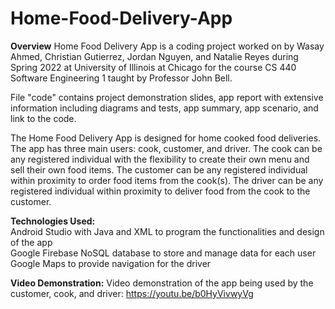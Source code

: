 # Home-Food-Delivery-App

<b>Overview</b>
Home Food Delivery App is a coding project worked on by Wasay Ahmed, Christian Gutierrez, Jordan Nguyen, and Natalie Reyes during Spring 2022 at University of Illinois at Chicago for the course CS 440 Software Engineering 1 taught by Professor John Bell.


File "code" contains project demonstration slides, app report with extensive information including diagrams and tests, app summary, app scenario, and link to the code.


The Home Food Delivery App is designed for home cooked food deliveries. The app has three main users: cook, customer, and driver. The cook can be any registered individual with the flexibility to create their own menu and sell their own food items. The customer can be any registered individual within proximity to order food items from the cook(s). The driver can be any registered individual within proximity to deliver food from the cook to the customer.

<b>Technologies Used:</b>
<br>Android Studio with Java and XML to program the functionalities and design of the app
<br>Google Firebase NoSQL database to store and manage data for each user
<br>Google Maps to provide navigation for the driver

<b>Video Demonstration:</b>
Video demonstration of the app being used by the customer, cook, and driver:
https://youtu.be/b0HyVivwyVg





